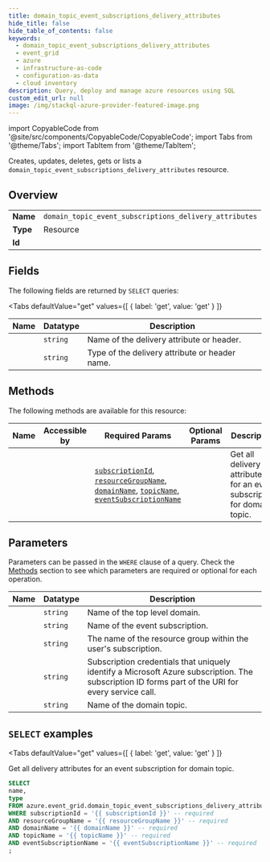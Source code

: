 ```yaml
--- 
title: domain_topic_event_subscriptions_delivery_attributes
hide_title: false
hide_table_of_contents: false
keywords:
  - domain_topic_event_subscriptions_delivery_attributes
  - event_grid
  - azure
  - infrastructure-as-code
  - configuration-as-data
  - cloud inventory
description: Query, deploy and manage azure resources using SQL
custom_edit_url: null
image: /img/stackql-azure-provider-featured-image.png
---
```


import CopyableCode from '@site/src/components/CopyableCode/CopyableCode';
import Tabs from '@theme/Tabs';
import TabItem from '@theme/TabItem';

Creates, updates, deletes, gets or lists a <code>domain_topic_event_subscriptions_delivery_attributes</code> resource.

## Overview
<table><tbody>
<tr><td><b>Name</b></td><td><code>domain_topic_event_subscriptions_delivery_attributes</code></td></tr>
<tr><td><b>Type</b></td><td>Resource</td></tr>
<tr><td><b>Id</b></td><td><CopyableCode code="azure.event_grid.domain_topic_event_subscriptions_delivery_attributes" /></td></tr>
</tbody></table>

## Fields

The following fields are returned by `SELECT` queries:

<Tabs
    defaultValue="get"
    values={[
        { label: 'get', value: 'get' }
    ]}
>
<TabItem value="get">

<table>
<thead>
    <tr>
    <th>Name</th>
    <th>Datatype</th>
    <th>Description</th>
    </tr>
</thead>
<tbody>
<tr>
    <td><CopyableCode code="name" /></td>
    <td><code>string</code></td>
    <td>Name of the delivery attribute or header.</td>
</tr>
<tr>
    <td><CopyableCode code="type" /></td>
    <td><code>string</code></td>
    <td>Type of the delivery attribute or header name.</td>
</tr>
</tbody>
</table>
</TabItem>
</Tabs>

## Methods

The following methods are available for this resource:

<table>
<thead>
    <tr>
    <th>Name</th>
    <th>Accessible by</th>
    <th>Required Params</th>
    <th>Optional Params</th>
    <th>Description</th>
    </tr>
</thead>
<tbody>
<tr>
    <td><a href="#get"><CopyableCode code="get" /></a></td>
    <td><CopyableCode code="select" /></td>
    <td><a href="#parameter-subscriptionId"><code>subscriptionId</code></a>, <a href="#parameter-resourceGroupName"><code>resourceGroupName</code></a>, <a href="#parameter-domainName"><code>domainName</code></a>, <a href="#parameter-topicName"><code>topicName</code></a>, <a href="#parameter-eventSubscriptionName"><code>eventSubscriptionName</code></a></td>
    <td></td>
    <td>Get all delivery attributes for an event subscription for domain topic.</td>
</tr>
</tbody>
</table>

## Parameters

Parameters can be passed in the `WHERE` clause of a query. Check the [Methods](#methods) section to see which parameters are required or optional for each operation.

<table>
<thead>
    <tr>
    <th>Name</th>
    <th>Datatype</th>
    <th>Description</th>
    </tr>
</thead>
<tbody>
<tr id="parameter-domainName">
    <td><CopyableCode code="domainName" /></td>
    <td><code>string</code></td>
    <td>Name of the top level domain.</td>
</tr>
<tr id="parameter-eventSubscriptionName">
    <td><CopyableCode code="eventSubscriptionName" /></td>
    <td><code>string</code></td>
    <td>Name of the event subscription.</td>
</tr>
<tr id="parameter-resourceGroupName">
    <td><CopyableCode code="resourceGroupName" /></td>
    <td><code>string</code></td>
    <td>The name of the resource group within the user's subscription.</td>
</tr>
<tr id="parameter-subscriptionId">
    <td><CopyableCode code="subscriptionId" /></td>
    <td><code>string</code></td>
    <td>Subscription credentials that uniquely identify a Microsoft Azure subscription. The subscription ID forms part of the URI for every service call.</td>
</tr>
<tr id="parameter-topicName">
    <td><CopyableCode code="topicName" /></td>
    <td><code>string</code></td>
    <td>Name of the domain topic.</td>
</tr>
</tbody>
</table>

## `SELECT` examples

<Tabs
    defaultValue="get"
    values={[
        { label: 'get', value: 'get' }
    ]}
>
<TabItem value="get">

Get all delivery attributes for an event subscription for domain topic.

```sql
SELECT
name,
type
FROM azure.event_grid.domain_topic_event_subscriptions_delivery_attributes
WHERE subscriptionId = '{{ subscriptionId }}' -- required
AND resourceGroupName = '{{ resourceGroupName }}' -- required
AND domainName = '{{ domainName }}' -- required
AND topicName = '{{ topicName }}' -- required
AND eventSubscriptionName = '{{ eventSubscriptionName }}' -- required
;
```
</TabItem>
</Tabs>

